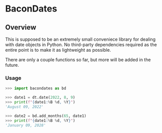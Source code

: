 # BaconDates

## Overview
This is supposed to be an extremely small conveniece library for dealing with date objects in Python. No third-party dependencies required as the entire point is to make it as lightweight as possible.

There are only a couple functions so far, but more will be added in the future.

### Usage

```python
>>> import bacondates as bd

>>> date1 = dt.date(2022, 8, 9)
>>> print(f"{date1:%B %d, %Y}")
'August 09, 2022'

>>> date2 = bd.add_months(65, date1)
>>> print(f"{date1:%B %d, %Y}")
'January 09, 2028'
```
